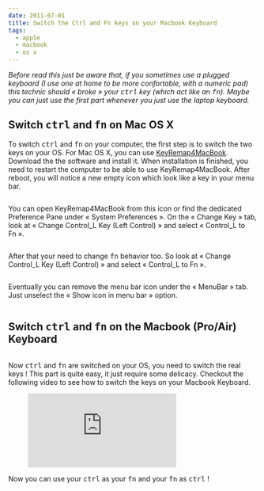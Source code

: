 ```yaml
---
date: 2011-07-01
title: Switch the Ctrl and Fn keys on your Macbook Keyboard
tags:
  - apple
  - macbook
  - os x
---
```


_Before read this just be aware that, if you sometimes use a plugged keyboard (I
use one at home to be more confortable, with a numeric pad) this technic should
« broke » your <kbd>ctrl</kbd> key (which act like an <kbd>fn</kbd>). Maybe you
can just use the first part whenever you just use the laptop keyboard._

## Switch <kbd>ctrl</kbd> and <kbd>fn</kbd> on Mac OS X

To switch <kbd>ctrl</kbd> and <kbd>fn</kbd> on your computer, the first step is
to switch the two keys on your OS. For Mac OS X, you can use
[KeyRemap4MacBook][1]. Download the the software and install it. When
installation is finished, you need to restart the computer to be able to use
KeyRemap4MacBook. After reboot, you will notice a new empty icon which look like
a key in your menu bar.

<figure class="flex-media--unknown">
  <img class="flex-media__item" title="KeyRemap4MacBook-menu-bar-icon" src="/media/2011/06/KeyRemap4MacBook-menu-bar-icon.png" alt="" />
</figure>

You can open KeyRemap4MacBook from this icon or find the dedicated Preference
Pane under « System Preferences ». On the « Change Key » tab, look at « Change
Control_L Key (Left Control) » and select « Control_L to Fn ».

<figure class="flex-media--unknown">
  <img class="flex-media__item" title="KeyRemap4MacBook-Control_L-to-Fn" src="/media/2011/06/KeyRemap4MacBook-Control_L-to-Fn.png" alt=""/>
</figure>

After that your need to change <kbd>fn</kbd> behavior too. So look at « Change
Control_L Key (Left Control) » and select « Control_L to Fn ».

<figure class="flex-media--unknown">
  <img class="flex-media__item" title="KeyRemap4MacBook-Fn-to-Control_L" src="/media/2011/06/KeyRemap4MacBook-Fn-to-Control_L.png" alt="" />
</figure>

Eventually you can remove the menu bar icon under the « MenuBar » tab. Just
unselect the « Show icon in menu bar » option.

<figure class="flex-media--unknown">
  <img class="flex-media__item" title="KeyRemap4MacBook-Remove-from-menu-bar" src="/media/2011/06/KeyRemap4MacBook-Remove-from-menu-bar.png" alt="" />
</figure>

## Switch <kbd>ctrl</kbd> and <kbd>fn</kbd> on the Macbook (Pro/Air) Keyboard

<figure class="flex-media--unknown">
  <img class="flex-media__item" title="Macbook Pro Keyboard - Switch Ctrl and Fn - Remove keys" src="/media/2011/06/Macbook-Pro-Keyboard-Switch-Ctrl-and-Fn-Remove-keys.jpg" alt="" />
</figure>

Now <kbd>ctrl</kbd> and <kbd>fn</kbd> are switched on your OS, you need to
switch the real keys ! This part is quite easy, it just require some delicacy.
Checkout the following video to see how to switch the keys on your Macbook
Keyboard.

<figure class="flex-media--16-9">
<iframe class="flex-media__item" src="https://www.youtube.com/embed/kh88cn_rtLo" frameborder="0" allowfullscreen></iframe></figure>

Now you can use your <kbd>ctrl</kbd> as your <kbd>fn</kbd> and your
<kbd>fn</kbd> as <kbd>ctrl</kbd> !

[1]: https://www.macupdate.com/app/mac/25141/keyremap4macbook
